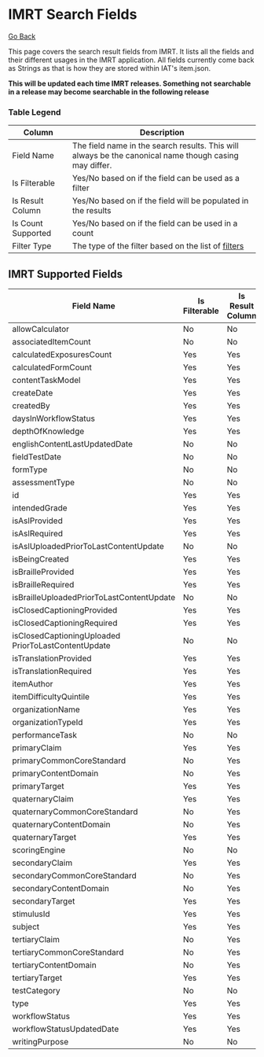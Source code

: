 # IMRT Search Fields

[Go Back](Item_Search_Service_API.md)

This page covers the search result fields from IMRT.  It lists all the fields and their different usages in the IMRT application.  All fields currently come back as Strings as that is how they are stored within IAT's item.json. 

**This will be updated each time IMRT releases.  Something not searchable in a release may become searchable in the following release**

### Table Legend

| Column | Description |
| ------ | ----------- |
| Field Name | The field name in the search results.  This will always be the canonical name though casing may differ. |
| Is Filterable | Yes/No based on if the field can be used as a filter |
| Is Result Column | Yes/No based on if the field will be populated in the results  | 
| Is Count Supported | Yes/No based on if the field can be used in a count |
| Filter Type | The type of the filter based on the list of [filters](Filters.md) |


## IMRT Supported Fields

| Field Name | Is Filterable | Is Result Column | Is Count Supported | Filter Type | Is Sort Supported |
| ---------- | ---------- | ------------- | --------------- | ----------- | ----------- |
| allowCalculator | No | No | No | n/a | No |
| associatedItemCount | No | No | No | n/a | No |
| calculatedExposuresCount | Yes | Yes | No | integerRange | Yes |
| calculatedFormCount | Yes | Yes | No | integerRange | Yes |
| contentTaskModel | Yes | Yes | No | match | Yes |
| createDate | Yes | Yes | No | dateRange | Yes |
| createdBy | Yes | Yes | No | contains | Yes |
| daysInWorkflowStatus | Yes | Yes | No | integerRange | Yes |
| depthOfKnowledge | Yes | Yes | Yes | match |  Yes |
| englishContentLastUpdatedDate | No | No | No | n/a | No |
| fieldTestDate | No | No | No | n/a | No |
| formType | No | No | No | n/a | No |
| assessmentType | No | No | No | n/a | No |
| id | Yes | Yes | No | match | Yes |
| intendedGrade | Yes | Yes | Yes | match | Yes |
| isAslProvided | Yes | Yes | No | match | Yes |
| isAslRequired | Yes | Yes | No | match | Yes |
| isAslUploadedPriorToLastContentUpdate | No | No | No | n/a | No |
| isBeingCreated | Yes | Yes | No | booleanFlag |  Yes |
| isBrailleProvided | Yes | Yes | No | match | Yes |
| isBrailleRequired | Yes | Yes | No | match | Yes |
| isBrailleUploadedPriorToLastContentUpdate | No | No | No | n/a | No |
| isClosedCaptioningProvided | Yes | Yes | No | match | Yes |
| isClosedCaptioningRequired | Yes | Yes | No | match | Yes |
| isClosedCaptioningUploaded PriorToLastContentUpdate | No | No | No | n/a | No |
| isTranslationProvided | Yes | Yes | No | match | Yes |
| isTranslationRequired | Yes | Yes | No | match | Yes |
| itemAuthor | Yes | Yes | Yes | contains | Yes |
| itemDifficultyQuintile | Yes | Yes | Yes | integerRange | Yes |
| organizationName | Yes | Yes | Yes | contains |  Yes |
| organizationTypeId | Yes | Yes | Yes | match | Yes |
| performanceTask | No | No | No | n/a | No |
| primaryClaim | Yes | Yes | Yes | match | Yes |
| primaryCommonCoreStandard | No | Yes | No | n/a | No |
| primaryContentDomain | No | Yes | No | n/a | No |
| primaryTarget | Yes | Yes | Yes | match | Yes |
| quaternaryClaim | Yes | Yes | No | match | Yes |
| quaternaryCommonCoreStandard | No | Yes | No | n/a | No |
| quaternaryContentDomain | No | Yes | No | n/a | No |
| quaternaryTarget | Yes | Yes | Yes | n/a | No |
| scoringEngine | No | No | No | n/a | No |
| secondaryClaim | Yes | Yes | No | match | Yes |
| secondaryCommonCoreStandard | No | Yes | No | n/a | No |
| secondaryContentDomain | No | Yes | No | n/a | No |
| secondaryTarget | Yes | Yes | No | match | Yes |
| stimulusId | Yes | Yes | No | match | Yes |
| subject | Yes | Yes | Yes | match | Yes |
| tertiaryClaim | No | Yes | No | n/a | No |
| tertiaryCommonCoreStandard | No | Yes | No | n/a | No |
| tertiaryContentDomain | No | Yes | No | n/a | No |
| tertiaryTarget | Yes | Yes | No | n/a | Yes |
| testCategory | No | No | No | n/a | No |
| type | Yes | Yes | Yes | match | Yes |
| workflowStatus | Yes | Yes | Yes | match | Yes |
| workflowStatusUpdatedDate | Yes | Yes | No | dateRange | Yes |
| writingPurpose | No | No | No | n/a | No |
